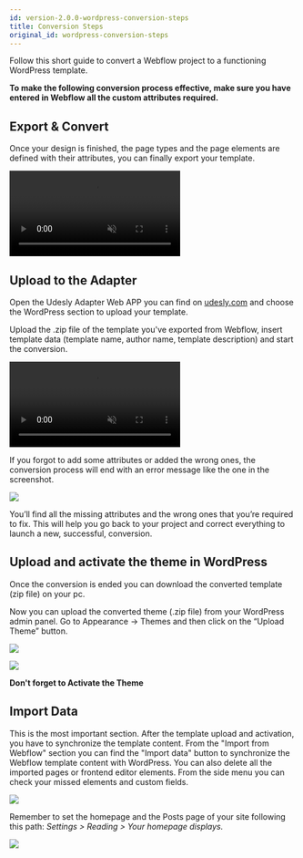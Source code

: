 ```yaml
---
id: version-2.0.0-wordpress-conversion-steps
title: Conversion Steps
original_id: wordpress-conversion-steps
---
```

Follow this short guide to convert a Webflow project to a functioning WordPress template.

**To make the following conversion process effective, make sure you have entered in Webflow all the custom attributes required.** 

## Export & Convert

Once your design is finished, the page types and the page elements are defined with their attributes, you can finally export your template.

<video autoplay muted playsinline="true" loop>
<source src="/assets/export-code.webm">
</video>

## Upload to the Adapter

Open the Udesly Adapter Web APP you can find on [udesly.com](https://www.udesly.com/) and choose the WordPress section to upload your template.

Upload the .zip file of the template you've exported from Webflow, insert template data (template name, author name, template description) and start the conversion.

<video autoplay muted playsinline="true" loop>
<source src="/assets/webflow-to-wordpress.webm">
</video>

If you forgot to add some attributes or added the wrong ones, the conversion process will end with an error message like the one in the screenshot.

![](assets/webflow-to-wordpress-error.png)

 You’ll find all the missing attributes and the wrong ones that you’re required to fix. This will help you go back to your project and correct everything to launch a new, successful, conversion. 

## Upload and activate the theme in WordPress

Once the conversion is ended you can download the converted template (zip file) on your pc.

Now you can upload the converted theme (.zip file) from your WordPress admin panel. Go to Appearance -> Themes and then click on the “Upload Theme” button.

![](assets/wordpress-upload-theme.jpg)

![](https://cdn.WordPresscloud.com/help/assets/manual/themes/theme-trial-c28b73490b7aa6a7a463d5582c250f6e1727f19e52e6699a8ce69ec7720754a2.png)

**Don't forget to Activate the Theme**

## Import Data
This is the most important section. After the template upload and activation, you have to synchronize the template content. From the "Import from Webflow" section you can find the "Import data" button to synchronize the Webflow template content with WordPress. You can also delete all the imported pages or frontend editor elements. From the side menu you can check your missed elements and custom fields.

![](assets/wordpress-import-data.png)

Remember to set the homepage and the Posts page of your site following this path: *Settings > Reading > Your homepage displays.*

![](assets/page-setting.png)

